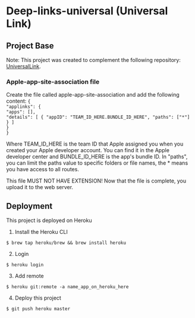 # Deep-links-universal (Universal Link)

## Project Base
Note: This project was created to complement the following repository: [UniversalLink](https://github.com/thaliees/ios-UniversalLinks).

### Apple-app-site-association file
Create the file called apple-app-site-association and add the following content:
`{`     
     `"applinks": {`     
          `"apps": [],`     
          `"details": [ { "appID": "TEAM_ID_HERE.BUNDLE_ID_HERE", "paths": ["*"] } ]`     
     `}`     
`}`

Where TEAM_ID_HERE is the team ID that Apple assigned you when you created your Apple developer account. You can find it in the Apple developer center and BUNDLE_ID_HERE is the app's bundle ID. In "paths", you can limit the paths value to specific folders or file names, the * means you have access to all routes.

This file MUST NOT HAVE EXTENSION! Now that the file is complete, you upload it to the web server.

## Deployment

This project is deployed on Heroku
1. Install the Heroku CLI
```
$ brew tap heroku/brew && brew install heroku
```
2. Login
```
$ heroku login
```
3. Add remote
```
$ heroku git:remote -a name_app_on_heroku_here
```
4. Deploy this project
```
$ git push heroku master
```